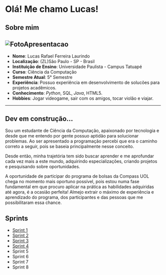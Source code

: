 # Olá! Me chamo Lucas!

## Sobre mim
![FotoApresentacao](../PB-LucasRafael/Imagens/FotoApresentacao.jpg)
---

* **Nome**: Lucas Rafael Ferreira Laurindo
* **Localização**: (ZL)São Paulo - SP - Brasil
* **Instituição de Ensino**: Universidade Paulista - Campus Tatuapé
* **Curso**: Ciência  da Computação
* **Semestre Atual**: 5° Semestre
* **Experiência**: Possuo experiência em desenvolvimento de solucões para projetos acadêmicos.
* **Conhecimento**: *Python*, SQL, *Java*, HTML5.
* **Hobbies**: Jogar videogame, sair com os amigos, tocar violão e viajar.
---
## Dev em construção...
Sou um estudante de Ciência da Computação, apaixonado por tecnologia e desde que me entendo por gente possuo aptidão para solucionar problemas. 
Ao ser apresentado a programação percebi que era o caminho correto a seguir, pois se baseia principalmente nesse conceito.

Desde então, minha trajetória tem sido buscar aprender e me aprofundar cada vez mais a este mundo, adquirindo especializações, criando projetos e pesquisando sobre oportunidades. 

A oportunidade de participar do programa de bolsas da Compass UOL chega no momento
mais oportuno possível, pois estou numa fase fundamental em que procuro aplicar na prática as habilidades adquiridas até agora, é a ocasião perfeita! Almejo extrair o máximo de experiência e aprendizado do programa, dos participantes e das pessoas que me possibilitaram essa chance.
## Sprints

* [Sprint 1](../PB-LucasRafael/Sprint%201/)
* [Sprint 2](../PB-LucasRafael/Sprint%202/)
* [Sprint 3](../PB-LucasRafael/Sprint%203/)
* [Sprint 4](../PB-LucasRafael/Sprint%204/)
* Sprint 5
* Sprint 6
* Sprint 7
* Sprint 8